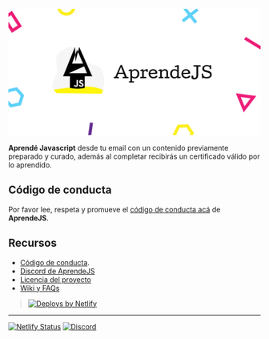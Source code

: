 [![LOGO](./static/seo.jpg)](https://aprendejs.email)

**Aprendé Javascript** desde tu email con un contenido previamente preparado y curado, además al completar recibirás un certificado válido por lo aprendido.

## Código de conducta

Por favor lee, respeta y promueve el [código de conducta acá](https://github.com/D3Portillo/aprendejs/wiki/Código-de-conducta) de **AprendeJS**.

## Recursos

- [Código de conducta](https://github.com/D3Portillo/aprendejs/wiki/Código-de-conducta).
- [Discord de AprendeJS](https://discord.com/invite/7PyRZ6n)
- [Licencia del proyecto](/LICENSE)
- [Wiki y FAQs](https://github.com/D3Portillo/aprendejs/wiki/FAQ)

> <a href="https://www.netlify.com"><img src="https://www.netlify.com/img/global/badges/netlify-dark.svg" alt="Deploys by Netlify" /></a>

---

[![Netlify Status](https://api.netlify.com/api/v1/badges/d502cb9f-26aa-442f-ac41-8e81b6bf9f8e/deploy-status)](https://app.netlify.com/sites/aprendejs/deploys) [![Discord](https://img.shields.io/discord/716223433264070696?color=7289da&label=Discord&logo=discord&logoColor=7289da)](https://discord.com/invite/7PyRZ6n)
